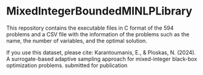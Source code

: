 # MixedIntegerBoundedMINLPLibrary

This repository contains the executable files in C format of the 594 problems and a CSV file with the information of the problems such as the name, the number of variables, and the optimal solution.

If you use this dataset, please cite:
Karantoumanis, E., & Ploskas, N. (2024). A surrogate-based adaptive sampling approach for mixed-integer black-box optimization problems. submitted for publication
